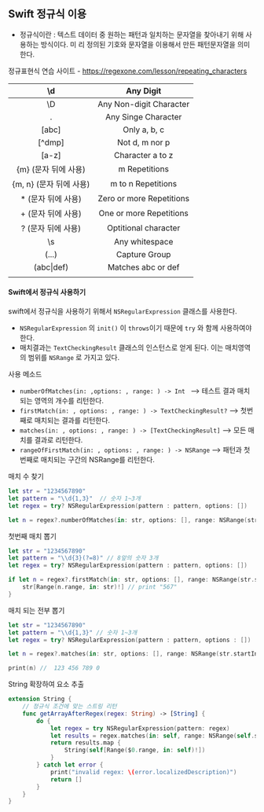 ## Swift 정규식 이용



* 정규식이란 : 텍스트 데이터 중 원하는 패턴과 일치하는 문자열을 찾아내기 위해 사용하는 방식이다. 미       리 정의된 기호와 문자열을 이용해서 만든 패턴문자열을 의미한다.

정규표현식 연습 사이트 - https://regexone.com/lesson/repeating_characters



|           \d            |        Any Digit         |
| :---------------------: | :----------------------: |
|           \D            | Any Non-digit Character  |
|            .            |   Any Singe Character    |
|          [abc]          |       Only a, b, c       |
|         [^dmp]          |      Not d, m nor p      |
|          [a-z]          |     Character a to z     |
|  {m} (문자 뒤에 사용)   |      m Repetitions       |
| {m, n} (문자 뒤에 사용) |    m to n Repetitions    |
|   * (문자 뒤에 사용)    | Zero or more Repetitions |
|   + (문자 뒤에 사용)    | One or more Repetitions  |
|   ? (문자 뒤에 사용)    |   Optitional character   |
|           \s            |      Any whitespace      |
|          (...)          |      Capture Group       |
|       (abc\|def)        |    Matches abc or def    |
|                         |                          |



#### **Swift**에서 정규식 사용하기



swift에서 정규식을 사용하기 위해서 `NSRegularExpression` 클래스를 사용한다. 

* `NSRegularExpression` 의 `init()` 이 `throws`이기 때문에 `try` 와 함께 사용하여야 한다.
* 매치결과는 `TextCheckingResult` 클래스의 인스턴스로 얻게 된다. 이는 매치영역의 범위를 `NSRange` 로 가지고 있다.



사용 메소드

* `numberOfMatches(in: ,options: , range: ) -> Int ` --> 테스트 결과 매치되는 영역의 개수를 리턴한다.
* `firstMatch(in: , options: , range: ) -> TextCheckingResult?` --> 첫번째로 매치되는 결과를 리턴한다.
* `matches(in: , options: , range: ) -> [TextCheckingResult]` --> 모든 매치를 결과로 리턴한다.
* `rangeOfFirstMatch(in: , options: , range: ) -> NSRange` --> 패턴과 첫번째로 매치되는 구간의 NSRange를 리턴한다.



매치 수 찾기 

```swift
let str = "1234567890"
let pattern = "\\d{1,3}"  // 숫자 1~3개
let regex = try? NSRegularExpression(pattern : pattern, options: [])

let n = regex?.numberOfMatches(in: str, options: [], range: NSRange(str.startIndex..., in: str)) // 4 (123|456|789|0)

```



첫번째 매치 뽑기

```swift
let str = "1234567890"
let pattern = "\\d{3}(?=8)" // 8앞의 숫자 3개
let regex = try? NSRegularExpression(pattern : pattern, options: [])

if let n = regex?.firstMatch(in: str, options: [], range: NSRange(str.startIndex..., in: str)) {
    str[Range(n.range, in: str)!] // print "567"
}
```



매치 되는 전부 뽑기

```swift
let str = "1234567890"
let pattern = "\\d{1,3}" // 숫자 1~3개
let regex = try? NSRegularExpression(pattern : pattern, options : [])

let n = regex?.matches(in: str, options: [], range: NSRange(str.startIndex..., in: str))

print(n) //  123 456 789 0
```



String 확장하여 요소 추출

```swift
extension String {
    // 정규식 조건에 맞는 스트링 리턴
    func getArrayAfterRegex(regex: String) -> [String] {
        do {
            let regex = try NSRegularExpression(pattern: regex)
            let results = regex.matches(in: self, range: NSRange(self.startIndex..., in: self))
            return results.map {
                String(self[Range($0.range, in: self)!])
            }
        } catch let error {
            print("invalid regex: \(error.localizedDescription)")
            return []
        }
    }
}
```

